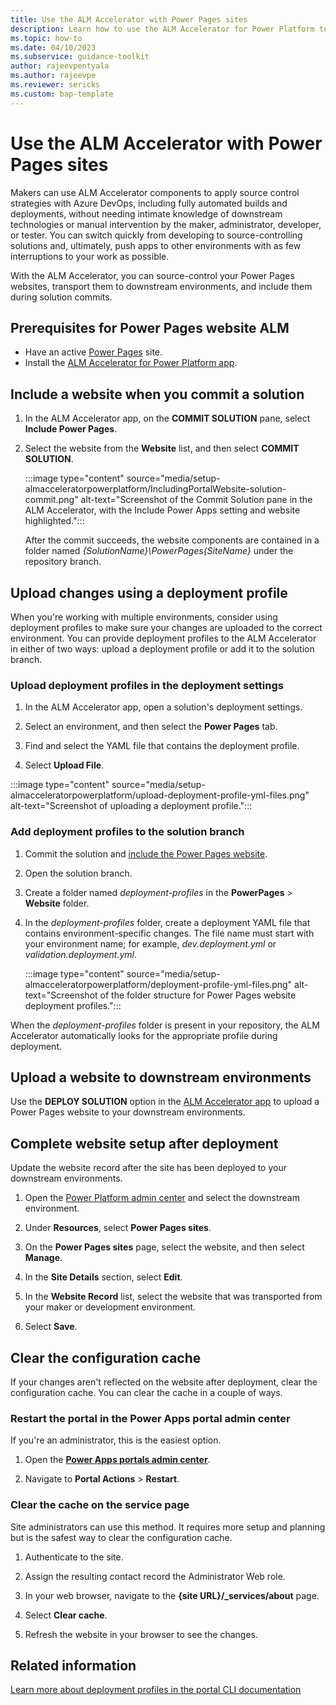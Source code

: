 ```yaml
---
title: Use the ALM Accelerator with Power Pages sites
description: Learn how to use the ALM Accelerator for Power Platform to apply source-control strategies and automate builds and deployment for your Power Pages sites. 
ms.topic: how-to
ms.date: 04/10/2023
ms.subservice: guidance-toolkit
author: rajeevpentyala
ms.author: rajeevpe
ms.reviewer: sericks
ms.custom: bap-template
---
```


# Use the ALM Accelerator with Power Pages sites

Makers can use ALM Accelerator components to apply source control strategies with Azure DevOps, including fully automated builds and deployments, without needing intimate knowledge of downstream technologies or manual intervention by the maker, administrator, developer, or tester. You can switch quickly from developing to source-controlling solutions and, ultimately, push apps to other environments with as few interruptions to your work as possible.

With the ALM Accelerator, you can source-control your Power Pages websites, transport them to downstream environments, and include them during solution commits.

## Prerequisites for Power Pages website ALM

- Have an active [Power Pages](/power-pages/introduction) site.
- Install the [ALM Accelerator for Power Platform app](overview.md).

## Include a website when you commit a solution

1. In the ALM Accelerator app, on the **COMMIT SOLUTION** pane, select **Include Power Pages**.

1. Select the website from the **Website** list, and then select **COMMIT SOLUTION**.

   :::image type="content" source="media/setup-almacceleratorpowerplatform/IncludingPortalWebsite-solution-commit.png" alt-text="Screenshot of the Commit Solution pane in the ALM Accelerator, with the Include Power Apps setting and website highlighted.":::<!-- EDITOR'S NOTE: Please include the Include Power Pages setting in the red box. -->

   After the commit succeeds, the website components are contained in a folder named *{SolutionName}\PowerPages\{SiteName}* under the repository branch.

## Upload changes using a deployment profile

When you're working with multiple environments, consider using deployment profiles to make sure your changes are uploaded to the correct environment. You can provide deployment profiles to the ALM Accelerator in either of two ways: upload a deployment profile or add it to the solution branch.

### Upload deployment profiles in the deployment settings

1. In the ALM Accelerator app, open a solution's deployment settings.

1. Select an environment, and then select the **Power Pages** tab.

1. Find and select the YAML file that contains the deployment profile.

1. Select **Upload File**.

:::image type="content" source="media/setup-almacceleratorpowerplatform/upload-deployment-profile-yml-files.png" alt-text="Screenshot of uploading a deployment profile.":::<!-- EDITOR'S NOTE: Please highlight the Power Pages tab. -->

### Add deployment profiles to the solution branch

1. Commit the solution and [include the Power Pages website](#include-a-website-when-you-commit-a-solution).

1. Open the solution branch.

1. Create a folder named *deployment-profiles* in the **PowerPages** > **Website** folder.

1. In the *deployment-profiles* folder, create a deployment YAML file that contains environment-specific changes. The file name must start with your environment name; for example, *dev.deployment.yml* or *validation.deployment.yml*.

   :::image type="content" source="media/setup-almacceleratorpowerplatform/deployment-profile-yml-files.png" alt-text="Screenshot of the folder structure for Power Pages website deployment profiles.":::

When the *deployment-profiles* folder is present in your repository, the ALM Accelerator automatically looks for the appropriate profile during deployment.

## Upload a website to downstream environments

Use the **DEPLOY SOLUTION** option in the [ALM Accelerator app](overview.md) to upload a Power Pages website to your downstream environments.

## Complete website setup after deployment

Update the website record after the site has been deployed to your downstream environments.

1. Open the [Power Platform admin center](https://admin.powerplatform.microsoft.com) and select the downstream environment.

1. Under **Resources**, select **Power Pages sites**.

1. On the **Power Pages sites** page, select the website, and then select **Manage**.

1. In the **Site Details** section, select **Edit**.

1. In the **Website Record** list, select the website that was transported from your maker or development environment.

1. Select **Save**.

## Clear the configuration cache

If your changes aren't reflected on the website after deployment, clear the configuration cache. You can clear the cache in a couple of ways.

### Restart the portal in the Power Apps portal admin center

If you're an administrator, this is the easiest option.

1. Open the **[Power Apps portals admin center](/power-apps/maker/portals/overview)**.

1. Navigate to **Portal Actions** > **Restart**.

### Clear the cache on the service page

Site administrators can use this method. It requires more setup and planning but is the safest way to clear the configuration cache.

1. Authenticate to the site.

1. Assign the resulting contact record the Administrator Web role.

1. In your web browser, navigate to the **{site URL}/_services/about** page.

1. Select **Clear cache**.

1. Refresh the website in your browser to see the changes.

## Related information

[Learn more about deployment profiles in the portal CLI documentation](../../developer/cli/reference/paportal.md)
